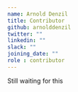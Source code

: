```yaml
---
name: Arnold Denzil
title: Contributor
github: arnolddenzil
twitter: ""
linkedin: ""
slack: ""
joining_date: ""
role : contributor
---
```


Still waiting for this
